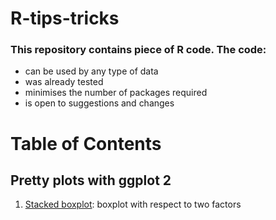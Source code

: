 # R-tips-tricks



### This repository contains piece of R code. The code:

  * can be used by any type of data
  * was already tested
  * minimises the number of packages required
  * is open to suggestions and changes  


  # Table of Contents

  ## Pretty plots with ggplot 2

  1. [Stacked boxplot](https://github.com/tdelhomme/T-tips-tricks/blob/master/Rcode/stacked_boxplot.r): boxplot with respect to two factors
